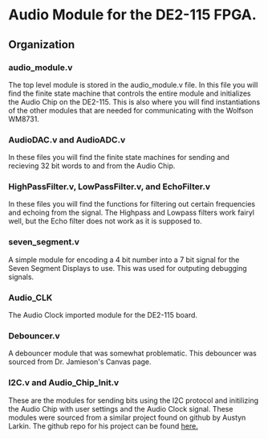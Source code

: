 # Audio Module for the DE2-115 FPGA.

## Organization

### audio_module.v

The top level module is stored in the audio_module.v file. In this file you will find the finite state machine that controls the entire module and initializes the Audio Chip on the DE2-115. This is also where you will find instantiations of the other modules that are needed for communicating with the Wolfson WM8731. 

### AudioDAC.v and AudioADC.v

In these files you will find the finite state machines for sending and recieving 32 bit words to and from the Audio Chip.

### HighPassFilter.v, LowPassFilter.v, and EchoFilter.v

In these files you will find the functions for filtering out certain frequencies and echoing from the signal. The Highpass and Lowpass filters work fairyl well, but the Echo filter does not work as it is supposed to.

### seven_segment.v

A simple module for encoding a 4 bit number into a 7 bit signal for the Seven Segment Displays to use. This was used for outputing debugging signals.

### Audio_CLK

The Audio Clock imported module for the DE2-115 board.

### Debouncer.v

A debouncer module that was somewhat problematic. This debouncer was sourced from Dr. Jamieson's Canvas page.

### I2C.v and Audio_Chip_Init.v

These are the modules for sending bits using the I2C protocol and initilizing the Audio Chip with user settings and the Audio Clock signal. These modules were sourced from a similar project found on github by Austyn Larkin. The github repo for his project can be found [here.](https://github.com/Reenforcements/VerilogDE2115AudioFilters)
